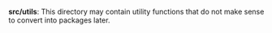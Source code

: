 **src/utils**: This directory may contain utility functions that do not make sense to convert into packages later.
